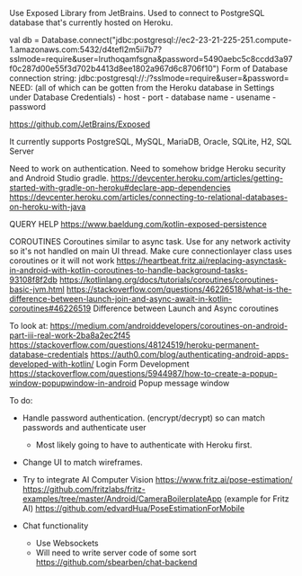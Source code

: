 Use Exposed Library from JetBrains. Used to connect to PostgreSQL database that's currently hosted on Heroku.

val db = Database.connect("jdbc:postgresql://ec2-23-21-225-251.compute-1.amazonaws.com:5432/d4tefl2m5ii7b7?sslmode=require&user=lruthoqamfsgna&password=5490aebc5c8ccdd3a97f0c287d00e55f3d702b4413d8ee1802a967d6c8706f10")
Form of Database connection string: jdbc:postgresql://<host>:<port>/<databasename>?sslmode=require&user=<username>&password=<password>
NEED: (all of which can be gotten from the Heroku database in Settings under Database Credentials)
    - host
    - port
    - database name
    - usename
    - password

https://github.com/JetBrains/Exposed

It currently supports PostgreSQL, MySQL, MariaDB, Oracle, SQLite, H2, SQL Server

Need to work on authentication. Need to somehow bridge Heroku security and Android Studio gradle.
https://devcenter.heroku.com/articles/getting-started-with-gradle-on-heroku#declare-app-dependencies
https://devcenter.heroku.com/articles/connecting-to-relational-databases-on-heroku-with-java

QUERY HELP
https://www.baeldung.com/kotlin-exposed-persistence

COROUTINES
Coroutines similar to async task. Use for any network activity so it's not handled on main UI thread.
Make cure connectionlayer class uses coroutines or it will not work
https://heartbeat.fritz.ai/replacing-asynctask-in-android-with-kotlin-coroutines-to-handle-background-tasks-93108f8f2db
https://kotlinlang.org/docs/tutorials/coroutines/coroutines-basic-jvm.html
https://stackoverflow.com/questions/46226518/what-is-the-difference-between-launch-join-and-async-await-in-kotlin-coroutines#46226519
    Difference between Launch and Async coroutines



To look at:
https://medium.com/androiddevelopers/coroutines-on-android-part-iii-real-work-2ba8a2ec2f45
https://stackoverflow.com/questions/48124519/heroku-permanent-database-credentials
https://auth0.com/blog/authenticating-android-apps-developed-with-kotlin/  Login Form Development
https://stackoverflow.com/questions/5944987/how-to-create-a-popup-window-popupwindow-in-android Popup message window


To do:
- Handle password authentication. (encrypt/decrypt) so can match passwords and authenticate user
    - Most likely going to have to authenticate with Heroku first.

- Change UI to match wireframes.

- Try to integrate AI Computer Vision
    https://www.fritz.ai/pose-estimation/
    https://github.com/fritzlabs/fritz-examples/tree/master/Android/CameraBoilerplateApp (example for Fritz AI)
    https://github.com/edvardHua/PoseEstimationForMobile

- Chat functionality
    - Use Websockets
    - Will need to write server code of some sort
    https://github.com/sbearben/chat-backend


